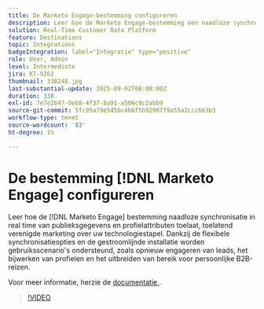 ```yaml
---
title: De Marketo Engage-bestemming configureren
description: Leer hoe de Marketo Engage-bestemming een naadloze synchronisatie in real time van de gegevens en profielkenmerken van het publiek mogelijk maakt, waardoor een uniforme marketing mogelijk wordt in uw hele technologiestapel.
solution: Real-Time Customer Data Platform
feature: Destinations
topic: Integrations
badgeIntegration: label="Integratie" type="positive"
role: User, Admin
level: Intermediate
jira: KT-9262
thumbnail: 338248.jpg
last-substantial-update: 2025-09-02T00:00:00Z
duration: 338
exl-id: 7e7e2647-0eb8-4f37-8a91-a506c9c2abb9
source-git-commit: 5fc95a79e545bc4b6f5b92967f9a55a2ccc663b3
workflow-type: tm+mt
source-wordcount: '83'
ht-degree: 1%

---
```


# De bestemming [!DNL Marketo Engage] configureren

Leer hoe de [!DNL Marketo Engage] bestemming naadloze synchronisatie in real time van publieksgegevens en profielattributen toelaat, toelatend verenigde marketing over uw technologiestapel. Dankzij de flexibele synchronisatieopties en de gestroomlijnde installatie worden gebruiksscenario&#39;s ondersteund, zoals opnieuw engageren van leads, het bijwerken van profielen en het uitbreiden van bereik voor persoonlijke B2B-reizen.

Voor meer informatie, herzie de [&#x200B; documentatie &#x200B;](https://experienceleague.adobe.com/nl/docs/experience-platform/destinations/catalog/adobe/marketo-engage-connection).

>[!VIDEO](https://video.tv.adobe.com/v/3440164?learn=on&enablevpops&captions=dut)


